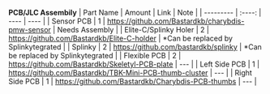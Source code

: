 **PCB/JLC Assembily**
| Part Name | Amount | Link | Note |
| --------- | :----: | ---- | ---- |
| Sensor PCB | 1 | https://github.com/Bastardkb/charybdis-pmw-sensor | Needs Assembly |
| Elite-C/Splinky Holer | 2 | https://github.com/Bastardkb/Elite-C-holder | *Can be replaced by Splinkytegrated |
| Splinky | 2 | https://github.com/bastardkb/splinky | *Can be replaced by Splinkytegrated |
| Flexible PCB | 2 | https://github.com/Bastardkb/Skeletyl-PCB-plate | --- |
| Left Side PCB | 1 | https://github.com/Bastardkb/TBK-Mini-PCB-thumb-cluster | --- |
| Right Side PCB | 1 | https://github.com/Bastardkb/Charybdis-PCB-thumbs | --- |
